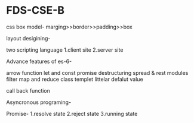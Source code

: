 # FDS-CSE-B
css box model-
marging>>border>>padding>>box


layout desigining-

two scripting language
1.client site
2.server site

Advance features of es-6-
 
 arrow function
 let and const
 promise
 destructuring
 spread & rest
 modules
 filter map and reduce
 class
 templet littelar
 defalut value

call back function 

Asyncronous programing-


Promise-
  1.resolve state
  2.reject state
  3.running state